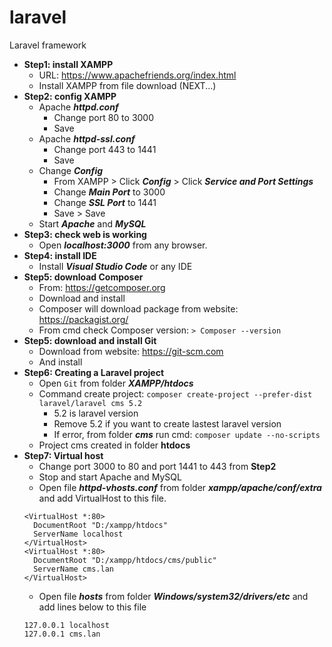 # laravel
Laravel framework

* **Step1: install XAMPP**
  - URL: https://www.apachefriends.org/index.html
  - Install XAMPP from file download (NEXT...)
* **Step2: config XAMPP**
  - Apache ***httpd.conf***
     - Change port 80 to 3000
     - Save
  - Apache ***httpd-ssl.conf***
     - Change port 443 to 1441
     - Save
  - Change ***Config***
     - From XAMPP > Click ***Config*** > Click ***Service and Port Settings***
     - Change ***Main Port*** to 3000
     - Change ***SSL Port*** to 1441
     - Save > Save
  - Start ***Apache*** and ***MySQL***
* **Step3: check web is working**
  - Open ***localhost:3000*** from any browser.
* **Step4: install IDE**
  - Install ***Visual Studio Code*** or any IDE
* **Step5: download Composer**
  - From: https://getcomposer.org
  - Download and install
  - Composer will download package from website: https://packagist.org/
  - From cmd check Composer version: ```> Composer --version```
* **Step5: download and install Git**
  - Download from website: https://git-scm.com
  - And install
* **Step6: Creating a Laravel project**
  - Open ```Git``` from folder ***XAMPP/htdocs***
  - Command create project: ```composer create-project --prefer-dist laravel/laravel cms 5.2``` 
    - 5.2 is laravel version
    - Remove 5.2 if you want to create lastest laravel version
    - If error, from folder ***cms*** run cmd: ```composer update --no-scripts```
  - Project cms created in folder **htdocs**
* **Step7: Virtual host**
  - Change port 3000 to 80 and port 1441 to 443 from **Step2**
  - Stop and start Apache and MySQL
  - Open file ***httpd-vhosts.conf*** from folder ***xampp/apache/conf/extra*** and add VirtualHost to this file.
  ```
  <VirtualHost *:80>
	DocumentRoot "D:/xampp/htdocs"
	ServerName localhost
  </VirtualHost>
  <VirtualHost *:80>
	DocumentRoot "D:/xampp/htdocs/cms/public"
	ServerName cms.lan
  </VirtualHost>
  ```
  - Open file ***hosts*** from folder ***Windows/system32/drivers/etc*** and add lines below to this file
  ```
  127.0.0.1 localhost
  127.0.0.1 cms.lan
  ```
